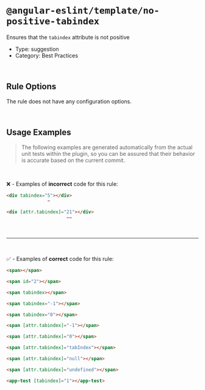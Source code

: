 <!--

  DO NOT EDIT.

  This markdown file was autogenerated using a mixture of the following files as the source of truth for its data:
  - ../../src/rules/no-positive-tabindex.ts
  - ../../tests/rules/no-positive-tabindex/cases.ts

  In order to update this file, it is therefore those files which need to be updated, as well as potentially the generator script:
  - ../../../../tools/scripts/generate-rule-docs.ts

-->

# `@angular-eslint/template/no-positive-tabindex`

Ensures that the `tabindex` attribute is not positive

- Type: suggestion
- Category: Best Practices

<br>

## Rule Options

The rule does not have any configuration options.

<br>

## Usage Examples

> The following examples are generated automatically from the actual unit tests within the plugin, so you can be assured that their behavior is accurate based on the current commit.

<br>

❌ - Examples of **incorrect** code for this rule:

```html
<div tabindex="5"></div>
               ~
```

```html
<div [attr.tabindex]="21"></div>
                      ~~
```

<br>

---

<br>

✅ - Examples of **correct** code for this rule:

```html
<span></span>
```

```html
<span id="2"></span>
```

```html
<span tabindex></span>
```

```html
<span tabindex="-1"></span>
```

```html
<span tabindex="0"></span>
```

```html
<span [attr.tabindex]="-1"></span>
```

```html
<span [attr.tabindex]="0"></span>
```

```html
<span [attr.tabindex]="tabIndex"></span>
```

```html
<span [attr.tabindex]="null"></span>
```

```html
<span [attr.tabindex]="undefined"></span>
```

```html
<app-test [tabindex]="1"></app-test>
```

